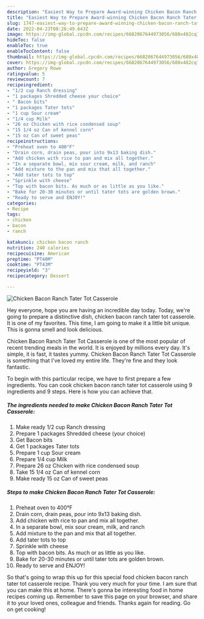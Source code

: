 ```yaml
---
description: "Easiest Way to Prepare Award-winning Chicken Bacon Ranch Tater Tot Casserole"
title: "Easiest Way to Prepare Award-winning Chicken Bacon Ranch Tater Tot Casserole"
slug: 1747-easiest-way-to-prepare-award-winning-chicken-bacon-ranch-tater-tot-casserole
date: 2022-04-23T08:26:49.643Z
image: https://img-global.cpcdn.com/recipes/6682067644973056/680x482cq70/chicken-bacon-ranch-tater-tot-casserole-recipe-main-photo.jpg
hideToc: false
enableToc: true
enableTocContent: false
thumbnail: https://img-global.cpcdn.com/recipes/6682067644973056/680x482cq70/chicken-bacon-ranch-tater-tot-casserole-recipe-main-photo.jpg
cover: https://img-global.cpcdn.com/recipes/6682067644973056/680x482cq70/chicken-bacon-ranch-tater-tot-casserole-recipe-main-photo.jpg
author: Gregory Rowe
ratingvalue: 5
reviewcount: 7
recipeingredient:
- "1/2 cup Ranch dressing"
- "1 packages Shredded cheese your choice"
- " Bacon bits"
- "1 packages Tater tots"
- "1 cup Sour cream"
- "1/4 cup Milk"
- "26 oz Chicken with rice condensed soup"
- "15 1/4 oz Can of kennel corn"
- "15 oz Can of sweet peas"
recipeinstructions:
- "Preheat oven to 400°F"
- "Drain corn, drain peas, pour into 9x13 baking dish."
- "Add chicken with rice to pan and mix all together."
- "In a separate bowl, mix sour cream, milk, and ranch"
- "Add mixture to the pan and mix that all together."
- "Add tater tots to top"
- "Sprinkle with cheese"
- "Top with bacon bits. As much or as little as you like."
- "Bake for 20-30 minutes or until tater tots are golden brown."
- "Ready to serve and ENJOY!"
categories:
- Recipe
tags:
- chicken
- bacon
- ranch

katakunci: chicken bacon ranch 
nutrition: 240 calories
recipecuisine: American
preptime: "PT40M"
cooktime: "PT43M"
recipeyield: "3"
recipecategory: Dessert

---
```



![Chicken Bacon Ranch Tater Tot Casserole](https://img-global.cpcdn.com/recipes/6682067644973056/680x482cq70/chicken-bacon-ranch-tater-tot-casserole-recipe-main-photo.jpg)

Hey everyone, hope you are having an incredible day today. Today, we're going to prepare a distinctive dish, chicken bacon ranch tater tot casserole. It is one of my favorites. This time, I am going to make it a little bit unique. This is gonna smell and look delicious.



Chicken Bacon Ranch Tater Tot Casserole is one of the most popular of recent trending meals in the world. It is enjoyed by millions every day. It's simple, it is fast, it tastes yummy. Chicken Bacon Ranch Tater Tot Casserole is something that I've loved my entire life. They're fine and they look fantastic.


To begin with this particular recipe, we have to first prepare a few ingredients. You can cook chicken bacon ranch tater tot casserole using 9 ingredients and 9 steps. Here is how you can achieve that.

<!--inarticleads1-->

##### The ingredients needed to make Chicken Bacon Ranch Tater Tot Casserole:

1. Make ready 1/2 cup Ranch dressing
1. Prepare 1 packages Shredded cheese (your choice)
1. Get  Bacon bits
1. Get 1 packages Tater tots
1. Prepare 1 cup Sour cream
1. Prepare 1/4 cup Milk
1. Prepare 26 oz Chicken with rice condensed soup
1. Take 15 1/4 oz Can of kennel corn
1. Make ready 15 oz Can of sweet peas




<!--inarticleads2-->

##### Steps to make Chicken Bacon Ranch Tater Tot Casserole:

1. Preheat oven to 400°F
1. Drain corn, drain peas, pour into 9x13 baking dish.
1. Add chicken with rice to pan and mix all together.
1. In a separate bowl, mix sour cream, milk, and ranch
1. Add mixture to the pan and mix that all together.
1. Add tater tots to top
1. Sprinkle with cheese
1. Top with bacon bits. As much or as little as you like.
1. Bake for 20-30 minutes or until tater tots are golden brown.
1. Ready to serve and ENJOY!



So that's going to wrap this up for this special food chicken bacon ranch tater tot casserole recipe. Thank you very much for your time. I am sure that you can make this at home. There's gonna be interesting food in home recipes coming up. Remember to save this page on your browser, and share it to your loved ones, colleague and friends. Thanks again for reading. Go on get cooking!
